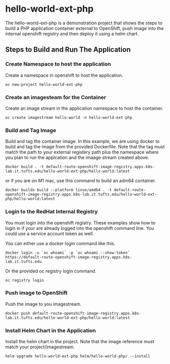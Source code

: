 # hello-world-ext-php

The hello-world-ext-php is a demonstration project that shows the steps to build a PHP application container external to OpenShift, push image into the internal openshift registry and then deploy it using a helm chart.

## Steps to Build and Run The Application

### Create Namespace to host the application
Create a namespace in openshift to host the application.

```
oc new-project hello-world-ext-php
```

### Create an imagesteam for the Container
Create an image stream in the application namespace to host the container. 

```
oc create imagestream hello-world -n hello-world-ext-php
```

### Build and Tag Image

 Build and tag the container image.  In this example, we are using docker to build and tag the image from the provided Dockerfile.  Note that the tag must match the path to your external registery path plus the namespace where you plan to run the applcation and the imaage stream created above.  

```
docker build . -t default-route-openshift-image-registry.apps.k8s-lab.it.tufts.edu/hello-world-ext-php/hello-world:latest
```
or if you are on M1 mac, use this command to build an adm64 container.
```
docker buildx build --platform linux/amd64 . -t default-route-openshift-image-registry.apps.k8s-lab.it.tufts.edu/hello-world-ext-php/hello-world:latest
```

### Login to the RedHat Internal Registry

You must login into the openshift registry.  These examples show how to login in if your are already logged into the openshift command line.  You could use a service account token as well.

You can either use a docker login command like this.
```
docker login -u `oc whoami` -p `oc whoami --show-token`  https://default-route-openshift-image-registry.apps.k8s-lab.it.tufts.edu 
```
Or the provided oc registry login command.
```
oc registry login
```

### Push image to OpenShift

Push the image to you imagestream. 

```
docker push default-route-openshift-image-registry.apps.k8s-lab.it.tufts.edu/hello-world-ext-php/hello-world:latest
```

### Install Helm Chart in the Application
Install the helm chart in the project.  Note that the image reference must match your project/imagestream. 
```
helm upgrade hello-world-ext-php helm/hello-world-php/ --install
```
